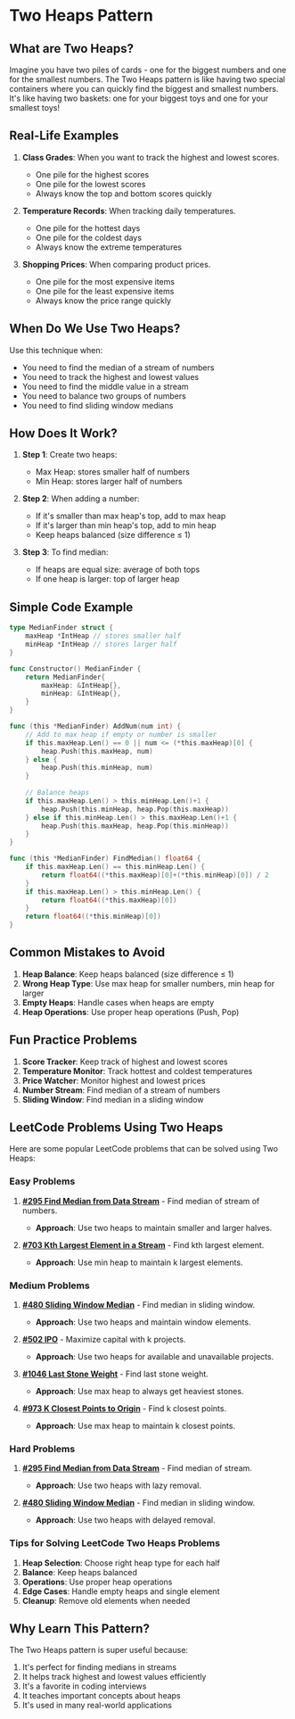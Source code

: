 # Two Heaps Pattern

## What are Two Heaps?

Imagine you have two piles of cards - one for the biggest numbers and one for the smallest numbers. The Two Heaps pattern is like having two special containers where you can quickly find the biggest and smallest numbers. It's like having two baskets: one for your biggest toys and one for your smallest toys!

## Real-Life Examples

1. **Class Grades**: When you want to track the highest and lowest scores.
   - One pile for the highest scores
   - One pile for the lowest scores
   - Always know the top and bottom scores quickly

2. **Temperature Records**: When tracking daily temperatures.
   - One pile for the hottest days
   - One pile for the coldest days
   - Always know the extreme temperatures

3. **Shopping Prices**: When comparing product prices.
   - One pile for the most expensive items
   - One pile for the least expensive items
   - Always know the price range quickly

## When Do We Use Two Heaps?

Use this technique when:
- You need to find the median of a stream of numbers
- You need to track the highest and lowest values
- You need to find the middle value in a stream
- You need to balance two groups of numbers
- You need to find sliding window medians

## How Does It Work?

1. **Step 1**: Create two heaps:
   - Max Heap: stores smaller half of numbers
   - Min Heap: stores larger half of numbers

2. **Step 2**: When adding a number:
   - If it's smaller than max heap's top, add to max heap
   - If it's larger than min heap's top, add to min heap
   - Keep heaps balanced (size difference ≤ 1)

3. **Step 3**: To find median:
   - If heaps are equal size: average of both tops
   - If one heap is larger: top of larger heap

## Simple Code Example

```go
type MedianFinder struct {
    maxHeap *IntHeap // stores smaller half
    minHeap *IntHeap // stores larger half
}

func Constructor() MedianFinder {
    return MedianFinder{
        maxHeap: &IntHeap{},
        minHeap: &IntHeap{},
    }
}

func (this *MedianFinder) AddNum(num int) {
    // Add to max heap if empty or number is smaller
    if this.maxHeap.Len() == 0 || num <= (*this.maxHeap)[0] {
        heap.Push(this.maxHeap, num)
    } else {
        heap.Push(this.minHeap, num)
    }
    
    // Balance heaps
    if this.maxHeap.Len() > this.minHeap.Len()+1 {
        heap.Push(this.minHeap, heap.Pop(this.maxHeap))
    } else if this.minHeap.Len() > this.maxHeap.Len()+1 {
        heap.Push(this.maxHeap, heap.Pop(this.minHeap))
    }
}

func (this *MedianFinder) FindMedian() float64 {
    if this.maxHeap.Len() == this.minHeap.Len() {
        return float64((*this.maxHeap)[0]+(*this.minHeap)[0]) / 2
    }
    if this.maxHeap.Len() > this.minHeap.Len() {
        return float64((*this.maxHeap)[0])
    }
    return float64((*this.minHeap)[0])
}
```

## Common Mistakes to Avoid

1. **Heap Balance**: Keep heaps balanced (size difference ≤ 1)
2. **Wrong Heap Type**: Use max heap for smaller numbers, min heap for larger
3. **Empty Heaps**: Handle cases when heaps are empty
4. **Heap Operations**: Use proper heap operations (Push, Pop)

## Fun Practice Problems

1. **Score Tracker**: Keep track of highest and lowest scores
2. **Temperature Monitor**: Track hottest and coldest temperatures
3. **Price Watcher**: Monitor highest and lowest prices
4. **Number Stream**: Find median of a stream of numbers
5. **Sliding Window**: Find median in a sliding window

## LeetCode Problems Using Two Heaps

Here are some popular LeetCode problems that can be solved using Two Heaps:

### Easy Problems

1. **[#295 Find Median from Data Stream](https://leetcode.com/problems/find-median-from-data-stream/)** - Find median of stream of numbers.
   - **Approach**: Use two heaps to maintain smaller and larger halves.

2. **[#703 Kth Largest Element in a Stream](https://leetcode.com/problems/kth-largest-element-in-a-stream/)** - Find kth largest element.
   - **Approach**: Use min heap to maintain k largest elements.

### Medium Problems

1. **[#480 Sliding Window Median](https://leetcode.com/problems/sliding-window-median/)** - Find median in sliding window.
   - **Approach**: Use two heaps and maintain window elements.

2. **[#502 IPO](https://leetcode.com/problems/ipo/)** - Maximize capital with k projects.
   - **Approach**: Use two heaps for available and unavailable projects.

3. **[#1046 Last Stone Weight](https://leetcode.com/problems/last-stone-weight/)** - Find last stone weight.
   - **Approach**: Use max heap to always get heaviest stones.

4. **[#973 K Closest Points to Origin](https://leetcode.com/problems/k-closest-points-to-origin/)** - Find k closest points.
   - **Approach**: Use max heap to maintain k closest points.

### Hard Problems

1. **[#295 Find Median from Data Stream](https://leetcode.com/problems/find-median-from-data-stream/)** - Find median of stream.
   - **Approach**: Use two heaps with lazy removal.

2. **[#480 Sliding Window Median](https://leetcode.com/problems/sliding-window-median/)** - Find median in sliding window.
   - **Approach**: Use two heaps with delayed removal.

### Tips for Solving LeetCode Two Heaps Problems

1. **Heap Selection**: Choose right heap type for each half
2. **Balance**: Keep heaps balanced
3. **Operations**: Use proper heap operations
4. **Edge Cases**: Handle empty heaps and single element
5. **Cleanup**: Remove old elements when needed

## Why Learn This Pattern?

The Two Heaps pattern is super useful because:
1. It's perfect for finding medians in streams
2. It helps track highest and lowest values efficiently
3. It's a favorite in coding interviews
4. It teaches important concepts about heaps
5. It's used in many real-world applications
